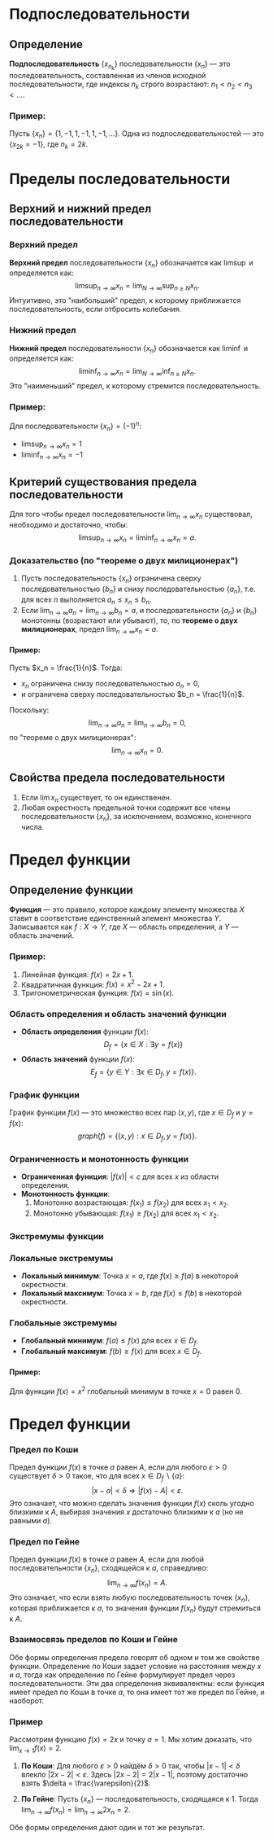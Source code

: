 # Подпоследовательности

## Определение
**Подпоследовательность** $\{x_{n_k}\}$ последовательности $\{x_n\}$ — это последовательность, составленная из членов исходной последовательности, где индексы $n_k$ строго возрастают: $n_1 < n_2 < n_3 < \dots$. 

### Пример:
Пусть $\{x_n\} = \{1, -1, 1, -1, 1, -1, \dots\}$. Одна из подпоследовательностей — это $\{x_{2k} = -1\}$, где $n_k = 2k$.

# Пределы последовательности

## Верхний и нижний предел последовательности

### Верхний предел
**Верхний предел** последовательности $\{x_n\}$ обозначается как $\limsup$ и определяется как:
$$
\limsup_{n \to \infty} x_n = \lim_{N \to \infty} \sup_{n \geq N} x_n.
$$
Интуитивно, это "наибольший" предел, к которому приближается последовательность, если отбросить колебания.

### Нижний предел
**Нижний предел** последовательности $\{x_n\}$ обозначается как $\liminf$ и определяется как:
$$
\liminf_{n \to \infty} x_n = \lim_{N \to \infty} \inf_{n \geq N} x_n.
$$
Это "наименьший" предел, к которому стремится последовательность.

### Пример:
Для последовательности $\{x_n\} = (-1)^n$:
- $\limsup_{n \to \infty} x_n = 1$
- $\liminf_{n \to \infty} x_n = -1$

## Критерий существования предела последовательности

Для того чтобы предел последовательности $\lim_{n \to \infty} x_n$ существовал, необходимо и достаточно, чтобы:
$$
\limsup_{n \to \infty} x_n = \liminf_{n \to \infty} x_n = a.
$$

### Доказательство (по "теореме о двух милиционерах")

1. Пусть последовательность $\{x_n\}$ ограничена сверху последовательностью $\{b_n\}$ и снизу последовательностью $\{a_n\}$, т.е. для всех $n$ выполняется $a_n \leq x_n \leq b_n$.
2. Если $\lim_{n \to \infty} a_n = \lim_{n \to \infty} b_n = a$, и последовательности $\{a_n\}$ и $\{b_n\}$ монотонны (возрастают или убывают), то, по **теореме о двух милиционерах**, предел $\lim_{n \to \infty} x_n = a$.

#### Пример:
Пусть $x_n = \frac{1}{n}$. Тогда:
- $x_n$ ограничена снизу последовательностью $a_n = 0$,
- и ограничена сверху последовательностью $b_n = \frac{1}{n}$.
  
Поскольку:
$$
\lim_{n \to \infty} a_n = \lim_{n \to \infty} b_n = 0,
$$
по "теореме о двух милиционерах":
$$
\lim_{n \to \infty} x_n = 0.
$$

## Свойства предела последовательности

1. Если $\lim x_n$ существует, то он единственен.
2. Любая окрестность предельной точки содержит все члены последовательности $\{x_n\}$, за исключением, возможно, конечного числа.

# Предел функции

## Определение функции
**Функция** — это правило, которое каждому элементу множества $X$ ставит в соответствие единственный элемент множества $Y$. Записывается как $f: X \to Y$, где $X$ — область определения, а $Y$ — область значений.

### Пример:
1. Линейная функция: $f(x) = 2x + 1$.
2. Квадратичная функция: $f(x) = x^2 - 2x + 1$.
3. Тригонометрическая функция: $f(x) = \sin(x)$.

### Область определения и область значений функции

- **Область определения** функции $f(x)$:
$$
D_f = \{x \in X : \exists y = f(x)\}
$$
- **Область значений** функции $f(x)$:
$$
E_f = \{y \in Y : \exists x \in D_f, y = f(x)\}.
$$

### График функции
График функции $f(x)$ — это множество всех пар $(x, y)$, где $x \in D_f$ и $y = f(x)$:
$$
graph(f) = \{(x, y) : x \in D_f, y = f(x)\}.
$$

### Ограниченность и монотонность функции

- **Ограниченная функция**: $|f(x)| < c$ для всех $x$ из области определения.
- **Монотонность функции**:
  1. Монотонно возрастающая: $f(x_1) \leq f(x_2)$ для всех $x_1 < x_2$.
  2. Монотонно убывающая: $f(x_1) \geq f(x_2)$ для всех $x_1 < x_2$.

### Экстремумы функции

### Локальные экстремумы
- **Локальный минимум**: Точка $x = a$, где $f(x) \geq f(a)$ в некоторой окрестности.
- **Локальный максимум**: Точка $x = b$, где $f(x) \leq f(b)$ в некоторой окрестности.

### Глобальные экстремумы
- **Глобальный минимум**: $f(a) \leq f(x)$ для всех $x \in D_f$.
- **Глобальный максимум**: $f(b) \geq f(x)$ для всех $x \in D_f$.

#### Пример:
Для функции $f(x) = x^2$ глобальный минимум в точке $x = 0$ равен 0.

# Предел функции

### Предел по Коши

Предел функции $f(x)$ в точке $a$ равен $A$, если для любого $\varepsilon > 0$ существует $\delta > 0$ такое, что для всех $x \in D_f \backslash \lbrace a \rbrace$:
$$
|x - a| < \delta \Rightarrow |f(x) - A| < \varepsilon.
$$
Это означает, что можно сделать значения функции $f(x)$ сколь угодно близкими к $A$, выбирая значения $x$ достаточно близкими к $a$ (но не равными $a$).

### Предел по Гейне

Предел функции $f(x)$ в точке $a$ равен $A$, если для любой последовательности $\{x_n\}$, сходящейся к $a$, справедливо:
$$
\lim_{n\to\infty} f(x_n) = A.
$$
Это означает, что если взять любую последовательность точек $\{x_n\}$, которая приближается к $a$, то значения функции $f(x_n)$ будут стремиться к $A$.

### Взаимосвязь пределов по Коши и Гейне

Обе формы определения предела говорят об одном и том же свойстве функции. Определение по Коши задает условие на расстояния между $x$ и $a$, тогда как определение по Гейне формулирует предел через последовательности. Эти два определения эквивалентны: если функция имеет предел по Коши в точке $a$, то она имеет тот же предел по Гейне, и наоборот.

### Пример

Рассмотрим функцию $f(x) = 2x$ и точку $a = 1$. Мы хотим доказать, что $\lim_{x \to 1} f(x) = 2$.

1. **По Коши**: Для любого $\varepsilon > 0$ найдём $\delta > 0$ так, чтобы $|x - 1| < \delta$ влекло $|2x - 2| < \varepsilon$. Здесь $|2x - 2| = 2|x - 1|$, поэтому достаточно взять $\delta = \frac{\varepsilon}{2}$.

2. **По Гейне**: Пусть $\{x_n\}$ — последовательность, сходящаяся к $1$. Тогда $\lim_{n\to\infty} f(x_n) = \lim_{n\to\infty} 2x_n = 2$.

Обе формы определения дают один и тот же результат.